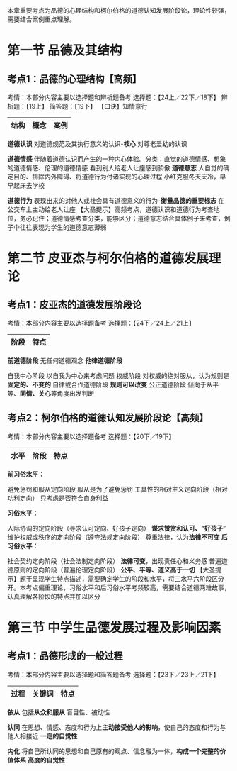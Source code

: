 本章重要考点为品德的心理结构和柯尔伯格的道德认知发展阶段论，理论性较强，需要结合案例重点理解。

# 第一节 品德及其结构

## 考点1：品德的心理结构【高频】

考情：本部分内容主要以选择题和辨析题备考
选择题：【24上／22下／18下】
辨析题：【19上】
简答题：【19下】
【口诀】知情意行

| 结构 | 概念 | 案例 |
| ---- | ---- | ---- |

**道德认识**	对道德规范及其执行意义的认识-**核心**	对尊老爱幼的认识

**道德情感**	伴随着道德认识而产生的一种内心体验。分类：直觉的道德情感、想象的道德情感、伦理的道德情感	 看到别人给老人让座感到骄傲
**道德意志**	人自觉的确定目的、排除内外障碍、将道德行为付诸实现的心理过程	小红克服冬天天冷，早早起床去学校

**道德行为**	表现出来的对他人或社会具有道德意义的行为-**衡量品德的重要标志**	在公交车上主动给老人让座
【大圣提示】高频考点，道德认识和道德行为考查地位，务必记住；道德情感考查分类，能够区分；道德意志结合具体例子来考查，例子中往往表现为学生的道德意志薄弱

# 第二节 皮亚杰与柯尔伯格的道德发展理论

## 考点1：皮亚杰的道德发展阶段论

考情：本部分内容主要以选择题备考
选择题：【24下／24上／21上】

| 阶段 | 特点 |
| ---- | ---- |

**前道德阶段**	无任何道德观念
**他律道德阶段**	

自我中心阶段	以自我为中心来考虑问题
权威阶段	对权威的绝对服从，认为规则是**固定的、不变的**
自律或合作道德阶段	**规则可以改变**
公正道德阶段	倾向于从平等、**同情、关心**等角度出发判断

## 考点2：柯尔伯格的道德认知发展阶段论【高频】

考情：本部分内容主要以选择题备考
选择题：【20下／19下】

| 水平 | 阶段 | 特点 |
| ---- | ---- | ---- |

**前习俗水平：**

避免惩罚和服从定向阶段	服从是为了避免惩罚
工具性的相对主义定向阶段（相对功利定向）	只考虑是否符合自身利益

**习俗水平：**

人际协调的定向阶段（寻求认可定向、好孩子定向）	**谋求赞赏和认可、“好孩子**”
维护权威或秩序的定向阶段（遵守法规定向阶段）	尊重法律，认为**法律不可变**
**后习俗水平：**

社会契约定向阶段（社会法制定向阶段）	**法律可变**，出现责任心和义务感
普遍道德原则的定向阶段（普遍伦理定向阶段）	**公平、平等、道义高于一切**
【大圣提示】题干呈现学生特点描述，需要确定学生的阶段和水平，将三水平六阶段区分开。本考点偏重理论，习俗水平和后习俗水平考频较高，需要结合道德两难故事，认真理解各阶段的特点并加以区分

# 第三节 中学生品德发展过程及影响因素

## 考点1：品德形成的一般过程

考情：本部分内容主要以选择题和简答题备考
选择题：【23下／23上／21下】

| 过程 | 关键词 | 特点 |
| ---- | ------ | ---- |

**依从**	包括**从众和服从**	盲目性、被动性

**认同**	在思想、情感、态度和行为上**主动接受他人的影响**，使自己的态度和行为与他人相接近   **一定的自觉性**

**内化**	将自己所认同的思想和自己原有的观点、信念融为一体，**构成一个完整的价值体系**   **高度的自觉性**
